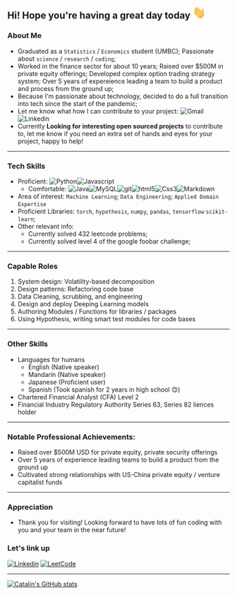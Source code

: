 ## Hi! Hope you're having a great day today <img src="https://raw.githubusercontent.com/ABSphreak/ABSphreak/master/gifs/Hi.gif" width="30px">


### About Me
* Graduated as a `Statistics` / `Economics` student (UMBC); Passionate about `science` / `research` / `coding`;
* Worked in the finance sector for about 10 years; Raised over $500M in private equity offerings; Developed complex option trading strategy system; Over 5 years of expereience leading a team to build a product and process from the ground up;
* Because I'm passionate about technology, decided to do a full transition into tech since the start of the pandemic;
* Let me know what how I can contribute to your project: <img alt="Gmail" src="https://img.shields.io/badge/Gmail-D14836?style=for-the-badge&logo=gmail&logoColor=white?link=https://mail.google.com/mail/u/0/?view=cm&fs=1&to=cycla4@gmail.com&su=SUBJECT&body=BODY&tf=1" height="25px"/> <img alt="Linkedin" src="https://img.shields.io/badge/LinkedIn-0077B5?style=for-the-badge&logo=linkedin&logoColor=white?link=http://left&link=https://www.linkedin.com/in/royma/" height="25px"/>
* Currently <b>Looking for interesting open sourced projects</b> to contribute to, let me know if you need an extra set of hands and eyes for your project, happy to help!

---

### Tech Skills
* Proficient: <img alt="Python" src="https://img.shields.io/badge/-Python-14354C?style=for-the-badge&logo=python&logoColor=3776AB" height="25px"/><img alt="Javascript" src="https://img.shields.io/badge/-JavaScript-323330?style=for-the-badge&logo=javascript&logoColor=F7DF1E" height="25px"/>
    * Comfortable: <img alt="Java" src="https://img.shields.io/badge/Java-ED8B00?style=for-the-badge&logo=java&logoColor=white" height="25px"/><img alt="MySQL" src="https://img.shields.io/badge/MySQL-005C84?style=for-the-badge&logo=mysql&logoColor=white" height="25px"/><img alt="git" src="https://img.shields.io/badge/-Git-F05032?style=for-the-badge&logo=git&logoColor=white" height="25px"/><img alt="html5" src="https://img.shields.io/badge/HTML5-E34F26?style=for-the-badge&logo=html5&logoColor=white" height="25px"/><img alt="Css3" src="https://img.shields.io/badge/CSS3-1572B6?style=for-the-badge&logo=css3&logoColor=white" height="25px"/><img alt="Markdown" src="https://img.shields.io/badge/Markdown-000000?style=for-the-badge&logo=markdown&logoColor=white"  height="25px"/>
* Area of interest: `Machine Learning`; `Data Engineering`; `Applied Domain Expertise`
* Proficient Libraries: `torch`, `hypothesis`, `numpy`, `pandas`, `tensorflow` `scikit-learn`;
* Other relevant info: 
    * Currently solved 432 leetcode problems;
    * Currently solved level 4 of the google foobar challenge;

---

### Capable Roles
1. System design: Volatility-based decomposition
2. Design patterns: Refactoring code base
3. Data Cleaning, scrubbing, and engineering
4. Design and deploy Deeping Learning models
5. Authoring Modules / Functions for libraries / packages
6. Using Hypothesis, writing smart test modules for code bases

---

### Other Skills
* Languages for humans
   * English (Native speaker)
   * Mandarin (Native speaker)
   * Japanese (Proficient user)
   * Spanish (Took spanish for 2 years in high school 😊)
* Chartered Financial Analyst (CFA) Level 2
* Financial Industry Regulatory Authority Series 63, Series 82 liences holder

---

### Notable Professional Achievements:
* Raised over $500M USD for private equity, private security offerings
* Over 5 years of experience leading teams to build a product from the ground up
* Cultivated strong relationships with US-China private equity / venture capitalist funds

---

### Appreciation
* Thank you for visiting! Looking forward to have lots of fun coding with you and your team in the near future!

### Let's link up
<a href="https://www.linkedin.com/in/royma/"><img alt="Linkedin" src="https://img.shields.io/badge/LinkedIn-0077B5?style=for-the-badge&logo=linkedin&logoColor=white?link=http://left&link=https://www.linkedin.com/in/royma/" height="35px"/></a>
<a href="https://leetcode.cn/u/roy_m/"><img alt="LeetCode" src="https://img.shields.io/badge/-LeetCode-FFA116?style=for-the-badge&logo=LeetCode&logoColor=black?link=http://left&link=https://leetcode.cn/u/roy_m/" height="35px"/></a>

---

[![Catalin's GitHub stats](https://github-readme-stats.vercel.app/api?username=PatternFinder&theme=dracula)](https://github.com/anuraghazra/github-readme-stats)


<!---
PatternFinder/PatternFinder is a ✨ special ✨ repository because its `README.md` (this file) appears on your GitHub profile.
You can click the Preview link to take a look at your changes.
--->
